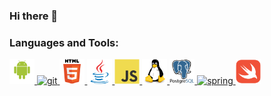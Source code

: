 ### Hi there 👋

<!--
**Yuto-Oro/Yuto-Oro** is a ✨ _special_ ✨ repository because its `README.md` (this file) appears on your GitHub profile.

![Yuto-Oro GitHub stats](https://github-readme-stats.vercel.app/api?username=Yuto-Oro&show_icons=true&theme=radical)

![Top Langs](https://github-readme-stats.vercel.app/api/top-langs/?username=Yuto-Oro&layout=compact)

Here are some ideas to get you started:

- 🔭 I’m currently working on **Gm3s Software & OTS"
- 🌱 I’m currently learning **Swift, React & Go"
- 👨‍💻 Check out my projects at [https://github.com/Yuto-Oro](https://github.com/Yuto-Oro)
- 💬 Ask me about Economics, finances, sports, technology, etc.
- 📫 How to reach me: orlando.oro.000@gmail.com
- 📄 **My career:**
- - Studied at **Faculty of Engineering, UNAM**
- - I'm currently working as a Web developer with Java using Spring & with Virtualization and Valditaon of pharmaceutical software.
- 
- ⚡ Fun fact: I love working out & watching a good anime
-->

<h3 align="left">Languages and Tools:</h3>
<p align="left"> <a href="https://developer.android.com" target="_blank"> <img src="https://raw.githubusercontent.com/devicons/devicon/master/icons/android/android-original-wordmark.svg" alt="android" width="40" height="40"/> </a> <a href="https://git-scm.com/" target="_blank"> <img src="https://www.vectorlogo.zone/logos/git-scm/git-scm-icon.svg" alt="git" width="40" height="40"/> </a> <a href="https://www.w3.org/html/" target="_blank"> <img src="https://raw.githubusercontent.com/devicons/devicon/master/icons/html5/html5-original-wordmark.svg" alt="html5" width="40" height="40"/> </a> <a href="https://www.java.com" target="_blank"> <img src="https://raw.githubusercontent.com/devicons/devicon/master/icons/java/java-original.svg" alt="java" width="40" height="40"/> </a> <a href="https://developer.mozilla.org/en-US/docs/Web/JavaScript" target="_blank"> <img src="https://raw.githubusercontent.com/devicons/devicon/master/icons/javascript/javascript-original.svg" alt="javascript" width="40" height="40"/> </a> <a href="https://www.linux.org/" target="_blank"> <img src="https://raw.githubusercontent.com/devicons/devicon/master/icons/linux/linux-original.svg" alt="linux" width="40" height="40"/> </a> <a href="https://www.postgresql.org" target="_blank"> <img src="https://raw.githubusercontent.com/devicons/devicon/master/icons/postgresql/postgresql-original-wordmark.svg" alt="postgresql" width="40" height="40"/> </a> <a href="https://spring.io/" target="_blank"> <img src="https://www.vectorlogo.zone/logos/springio/springio-icon.svg" alt="spring" width="40" height="40"/> </a> <a href="https://developer.apple.com/swift/" target="_blank"> <img src="https://raw.githubusercontent.com/devicons/devicon/master/icons/swift/swift-original.svg" alt="swift" width="40" height="40"/> </a> </p>

